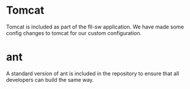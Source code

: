 Tomcat
=======

Tomcat is included as part of the fll-sw application. We have made some config changes to tomcat for our custom configuration.


ant
=====

A standard version of ant is included in the repository to ensure that all developers can build the same way.